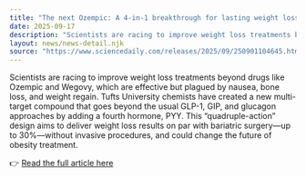 ```yaml
---
title: "The next Ozempic: A 4-in-1 breakthrough for lasting weight loss"
date: 2025-09-17
description: "Scientists are racing to improve weight loss treatments beyond drugs like Ozempic and Wegovy, which are effective but plagued by nausea, bone loss, and weight regain. Tufts University chemists have created a new multi-target compound that goes beyond the usual GLP-1, GIP, and glucagon approaches by adding a fourth hormone, PYY. This “quadruple-action” design aims to deliver weight loss results on par with bariatric surgery—up to 30%—without invasive procedures, and could change the future of obesity treatment."
layout: news/news-detail.njk
source: "https://www.sciencedaily.com/releases/2025/09/250901104645.htm"
---
```


Scientists are racing to improve weight loss treatments beyond drugs like Ozempic and Wegovy, which are effective but plagued by nausea, bone loss, and weight regain. Tufts University chemists have created a new multi-target compound that goes beyond the usual GLP-1, GIP, and glucagon approaches by adding a fourth hormone, PYY. This “quadruple-action” design aims to deliver weight loss results on par with bariatric surgery—up to 30%—without invasive procedures, and could change the future of obesity treatment.

👉 [Read the full article here](https://www.sciencedaily.com/releases/2025/09/250901104645.htm)
